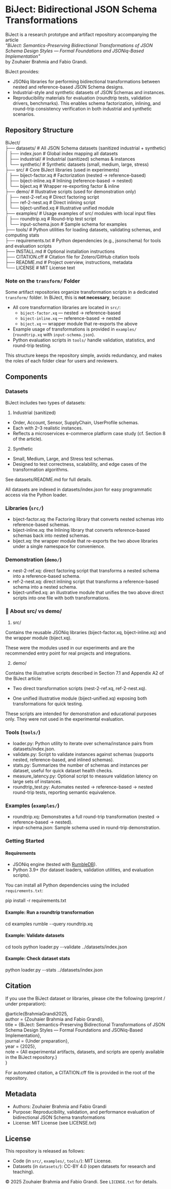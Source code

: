 # BiJect: Bidirectional JSON Schema Transformations

BiJect is a research prototype and artifact repository accompanying the article  
*"BiJect: Semantics-Preserving Bidirectional Transformations of JSON Schema Design Styles — Formal Foundations and JSONiq-Based Implementation"*  
by Zouhaier Brahmia and Fabio Grandi.  

BiJect provides:
- JSONiq libraries for performing bidirectional transformations between nested and reference-based JSON Schema designs.
- Industrial-style and synthetic datasets of JSON Schemas and instances.
- Reproducibility materials for evaluation (roundtrip tests, validation drivers, benchmarks).
This enables schema factorization, inlining, and round-trip consistency verification in both industrial and synthetic scenarios.

## Repository Structure

BiJect/  
  ├── datasets/                  # All JSON Schema datasets (sanitized industrial + synthetic)  
  │     ├── index.json           # Global index mapping all datasets  
  │     ├── industrial/          # Industrial (sanitized) schemas & instances  
  │     └── synthetic/           # Synthetic datasets (small, medium, large, stress)  
  ├── src/                       # Core BiJect libraries (used in experiments)  
  │     ├── biject-factor.xq     # Factorization (nested → reference-based)  
  │     ├── biject-inline.xq     # Inlining (reference-based → nested)  
  │     └── biject.xq            # Wrapper re-exporting factor & inline  
  ├── demo/                      # Illustrative scripts (used for demonstration only)  
  │     ├── nest-2-ref.xq        # Direct factoring script  
  │     ├── ref-2-nest.xq        # Direct inlining script  
  │     └── biject-unified.xq    # Illustrative unified module  
  ├── examples/                  # Usage examples of src/ modules with local input files  
  │     ├── roundtrip.xq         # Round-trip test script  
  │     └── input-schema.json    # Sample schema for examples  
  ├── tools/                     # Python utilities for loading datasets, validating schemas, and computing stats  
  ├── requirements.txt           # Python dependencies (e.g., jsonschema) for tools and evaluation scripts  
  ├── INSTALL.md                 # Optional installation instructions  
  ├── CITATION.cff               # Citation file for Zotero/GitHub citation tools  
  ├── README.md                  # Project overview, instructions, metadata  
  └── LICENSE                    # MIT License text  


### Note on the `transform/` Folder

Some artifact repositories organize transformation scripts in a dedicated `transform/` folder. In BiJect, this is **not necessary**, because:

- All core transformation libraries are located in `src/`:
  - `biject-factor.xq` — nested → reference-based  
  - `biject-inline.xq` — reference-based → nested  
  - `biject.xq` — wrapper module that re-exports the above  
- Example usage of transformations is provided in `examples/` (`roundtrip.xq` with `input-schema.json`).  
- Python evaluation scripts in `tools/` handle validation, statistics, and round-trip testing.

This structure keeps the repository simple, avoids redundancy, and makes the roles of each folder clear for users and reviewers.


## Components

### Datasets

BiJect includes two types of datasets:

1. Industrial (sanitized)
- Order, Account, Sensor, SupplyChain, UserProfile schemas.
- Each with 2–3 realistic instances.
- Reflects a microservices e-commerce platform case study (cf. Section 8 of the article).

2. Synthetic
- Small, Medium, Large, and Stress test schemas.
- Designed to test correctness, scalability, and edge cases of the transformation algorithms.

See datasets/README.md for full details.

All datasets are indexed in datasets/index.json for easy programmatic access via the Python loader.


### Libraries (`src/`)
- biject-factor.xq: the Factoring library that converts nested schemas into reference-based schemas.
- biject-inline.xq: the Inlining library that converts reference-based schemas back into nested schemas.
- biject.xq: the wrapper module that re-exports the two above libraries under a single namespace for convenience.

### Demonstration (`demo/`)
- nest-2-ref.xq: direct factoring script that transforms a nested schema into a reference-based schema.
- ref-2-nest.xq: direct inlining script that transforms a reference-based schema into a nested schema.
- biject-unified.xq: an illustrative module that unifies the two above direct scripts into one file with both transformations.

### 🔹 About src/ vs demo/

1. src/

Contains the reusable JSONiq libraries (biject-factor.xq, biject-inline.xq) and the wrapper module (biject.xq).

These were the modules used in our experiments and are the recommended entry point for real projects and integrations.

2. demo/

Contains the illustrative scripts described in Section 7.1 and Appendix A2 of the BiJect article:

- Two direct transformation scripts (nest-2-ref.xq, ref-2-nest.xq).

- One unified illustrative module (biject-unified.xq) exposing both transformations for quick testing.

These scripts are intended for demonstration and educational purposes only. They were not used in the experimental evaluation.


### Tools (`tools/`)
- loader.py: Python utility to iterate over schema/instance pairs from datasets/index.json.
- validate.py: Script to validate instances against schemas (supports nested, reference-based, and inlined schemas).
- stats.py: Summarizes the number of schemas and instances per dataset, useful for quick dataset health checks.
- measure_latency.py: Optional script to measure validation latency on large sets of instances.
- roundtrip_test.py: Automates nested → reference-based → nested round-trip tests, reporting semantic equivalence.

### Examples (`examples/`)
- roundtrip.xq: Demonstrates a full round-trip transformation (nested → reference-based → nested).
- input-schema.json: Sample schema used in round-trip demonstration.

### Getting Started

#### Requirements
- JSONiq engine (tested with [RumbleDB](https://rumbledb.org/)).
- Python 3.9+ (for dataset loaders, validation utilities, and evaluation scripts).

You can install all Python dependencies using the included `requirements.txt`:

pip install -r requirements.txt

#### Example: Run a roundtrip transformation

cd examples
rumble --query roundtrip.xq

#### Example: Validate datasets
cd tools
python loader.py --validate ../datasets/index.json

#### Example: Check dataset stats
python loader.py --stats ../datasets/index.json

## Citation
If you use the BiJect dataset or libraries, please cite the following (preprint / under preparation):

@article{BrahmiaGrandi2025,  
  author    = {Zouhaier Brahmia and Fabio Grandi},  
  title     = {BiJect: Semantics-Preserving Bidirectional Transformations of JSON Schema Design Styles — Formal Foundations and JSONiq-Based Implementation},  
  journal   = {Under preparation},  
  year      = {2025},  
  note      = {All experimental artifacts, datasets, and scripts are openly available in the BiJect repository.}  
}  

For automated citation, a CITATION.cff file is provided in the root of the repository.

## Metadata
- Authors: Zouhaier Brahmia and Fabio Grandi
- Purpose: Reproducibility, validation, and performance evaluation of bidirectional JSON Schema transformations
- License: MIT License (see LICENSE.txt)

   
## License
This repository is released as follows:
- Code (in `src/`, `examples/`, `tools/`): MIT License.  
- Datasets (in `datasets/`): CC-BY 4.0 (open datasets for research and teaching).  

© 2025 Zouhaier Brahmia and Fabio Grandi. See `LICENSE.txt` for details.
